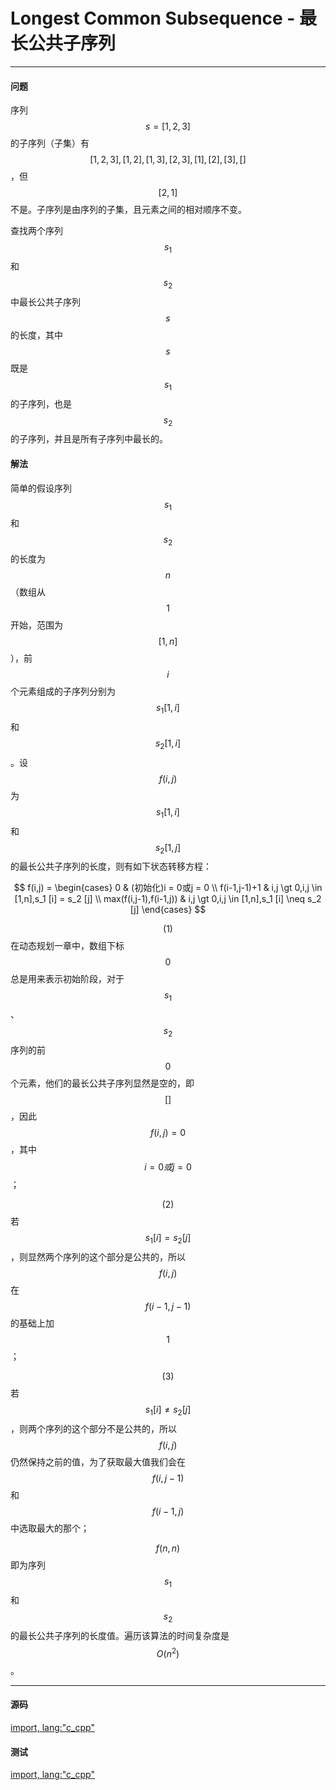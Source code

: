 # Longest Common Subsequence - 最长公共子序列

--------

#### 问题

序列$$ s = [1,2,3] $$的子序列（子集）有$$ [1,2,3],[1,2],[1,3],[2,3],[1],[2],[3],[] $$，但$$ [2,1] $$不是。子序列是由序列的子集，且元素之间的相对顺序不变。

查找两个序列$$ s_1 $$和$$ s_2 $$中最长公共子序列$$ s $$的长度，其中$$ s $$既是$$ s_1 $$的子序列，也是$$ s_2 $$的子序列，并且是所有子序列中最长的。

#### 解法

简单的假设序列$$ s_1 $$和$$ s_2 $$的长度为$$ n $$（数组从$$ 1 $$开始，范围为$$ [1,n] $$），前$$ i $$个元素组成的子序列分别为$$ s_1 [1,i] $$和$$ s_2 [1,i] $$。设$$ f(i,j) $$为$$ s_1 [1,i] $$和$$ s_2 [1,j] $$的最长公共子序列的长度，则有如下状态转移方程：

$$
f(i,j) =
\begin{cases}
0 & (初始化)i = 0或j = 0 \\
f(i-1,j-1)+1 & i,j \gt 0,i,j \in [1,n],s_1 [i] = s_2 [j] \\
max(f(i,j-1),f(i-1,j)) & i,j \gt 0,i,j \in [1,n],s_1 [i] \neq s_2 [j]
\end{cases}
$$

$$ (1) $$ 在动态规划一章中，数组下标$$ 0 $$总是用来表示初始阶段，对于$$ s_1 $$、$$ s_2 $$序列的前$$ 0 $$个元素，他们的最长公共子序列显然是空的，即$$ [] $$，因此$$ f(i,j) = 0 $$，其中$$ i = 0或j = 0 $$；

$$ (2) $$ 若$$ s_1 [i] = s_2 [j] $$，则显然两个序列的这个部分是公共的，所以$$ f(i,j) $$在$$ f(i-1,j-1) $$的基础上加$$ 1 $$；

$$ (3) $$ 若$$ s_1 [i] \neq s_2 [j] $$，则两个序列的这个部分不是公共的，所以$$ f(i,j) $$仍然保持之前的值，为了获取最大值我们会在$$ f(i,j-1) $$和$$ f(i-1,j) $$中选取最大的那个；

$$ f(n,n) $$即为序列$$ s_1 $$和$$ s_2 $$的最长公共子序列的长度值。遍历该算法的时间复杂度是$$ O(n^2) $$。

--------

#### 源码

[import, lang:"c_cpp"](../../../../src/DynamicProgramming/LinearDP/LongestCommonSubsequence.h)

#### 测试

[import, lang:"c_cpp"](../../../../src/DynamicProgramming/LinearDP/LongestCommonSubsequence.cpp)
